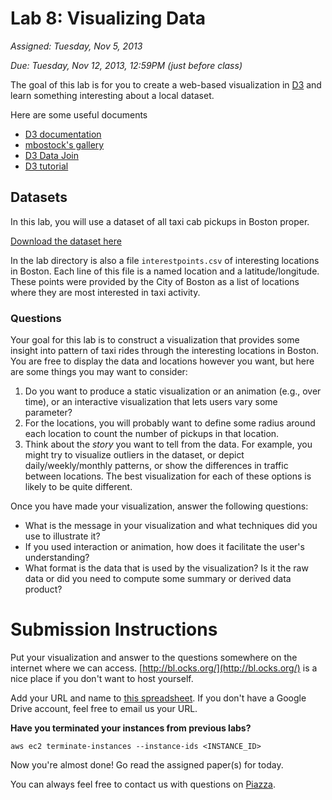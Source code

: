 # Lab 8: Visualizing Data

*Assigned: Tuesday, Nov 5, 2013*

*Due:  Tuesday, Nov 12, 2013, 12:59PM (just before class)*


The goal of this lab is for you to create a web-based
visualization in [D3](http://d3js.org) and learn something interesting about a local dataset.

Here are some useful documents

* [D3 documentation](https://github.com/mbostock/d3/wiki/API-Reference)
* [mbostock's gallery](https://github.com/mbostock/d3/wiki/API-Reference)
* [D3 Data Join](http://bost.ocks.org/mike/join/)
* [D3 tutorial](http://alignedleft.com/tutorials/d3)


## Datasets

In this lab, you will use a dataset of all taxi cab pickups in Boston proper. 

[Download the dataset here](https://s3.amazonaws.com/mitbigdata/datasets/pickups_train.csv.gz)

In the lab directory is also a file `interestpoints.csv` of interesting locations in Boston.
Each line of this file is a named location and a latitude/longitude.  These points were provided by the
City of Boston as a list of locations where they are most interested in taxi activity.  

### Questions

Your goal for this lab is to construct a visualization that provides some insight into pattern of 
taxi rides through the interesting locations in Boston.  You are free to display the data and locations however you want, but here
are some things you may want to consider:

1. Do you want to produce a static visualization or an animation (e.g., over time), or an interactive visualization that lets users vary
some parameter?
1. For the locations, you will probably want to define some radius around each location to count the number of pickups in that location.
1. Think about the _story_ you want to tell from the data.  For example, you might try to visualize outliers in the dataset, or depict daily/weekly/monthly
patterns, or show the differences in traffic between locations.  The best visualization for each of these options is likely to be quite different.

Once you have made your visualization, answer the following questions:

* What is the message in your visualization and what techniques did you use to illustrate it?
* If you used interaction or animation, how does it facilitate the user's understanding?
* What format is the data that is used by the visualization?  Is it the raw data or did you need to compute some summary or derived data product?

# Submission Instructions

Put your visualization and answer to the questions somewhere on the
internet where we can access.  [http://bl.ocks.org/](http://bl.ocks.org/)
is a nice place if you don't want to host yourself.

Add your URL and name to [this spreadsheet](https://docs.google.com/spreadsheet/ccc?key=0Amk2aHsGhWktdE5SeF9JVExScGxYVS1PbkpWTWRxYVE&usp=sharing).
If you don't have a Google Drive account, feel free to email us your URL.

**Have you terminated your instances from previous labs?**

	aws ec2 terminate-instances --instance-ids <INSTANCE_ID>


Now you're almost done!  Go read the assigned paper(s) for today.

You can always feel free to contact us with questions on [Piazza](https://piazza.com/class/hl6u4m7ft8n373).
